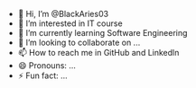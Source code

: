 - 👋 Hi, I’m @BlackAries03
- 👀 I’m interested in IT course
- 🌱 I’m currently learning Software Engineering
- 💞️ I’m looking to collaborate on ...
- 📫 How to reach me in GitHub and Linkedln
- 😄 Pronouns: ...
- ⚡ Fun fact: ...

<!---
BlackAries03/BlackAries03 is a ✨ special ✨ repository because its `README.md` (this file) appears on your GitHub profile.
You can click the Preview link to take a look at your changes.
--->
